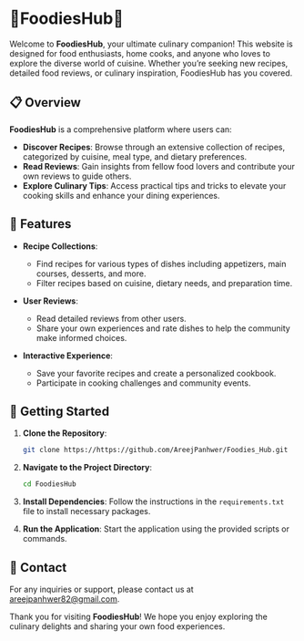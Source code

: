 # 🍔FoodiesHub🌟

Welcome to **FoodiesHub**, your ultimate culinary companion! This website is designed for food enthusiasts, home cooks, and anyone who loves to explore the diverse world of cuisine. Whether you’re seeking new recipes, detailed food reviews, or culinary inspiration, FoodiesHub has you covered.

## 📋 Overview

**FoodiesHub** is a comprehensive platform where users can:

- **Discover Recipes**: Browse through an extensive collection of recipes, categorized by cuisine, meal type, and dietary preferences.
- **Read Reviews**: Gain insights from fellow food lovers and contribute your own reviews to guide others.
- **Explore Culinary Tips**: Access practical tips and tricks to elevate your cooking skills and enhance your dining experiences.

## 🌟 Features

- **Recipe Collections**: 
  - Find recipes for various types of dishes including appetizers, main courses, desserts, and more.
  - Filter recipes based on cuisine, dietary needs, and preparation time.

- **User Reviews**:
  - Read detailed reviews from other users.
  - Share your own experiences and rate dishes to help the community make informed choices.

- **Interactive Experience**:
  - Save your favorite recipes and create a personalized cookbook.
  - Participate in cooking challenges and community events.

## 🚀 Getting Started

1. **Clone the Repository**:
   ```bash
   git clone https://https://github.com/AreejPanhwer/Foodies_Hub.git
   ```

2. **Navigate to the Project Directory**:
   ```bash
   cd FoodiesHub
   ```

3. **Install Dependencies**:
   Follow the instructions in the `requirements.txt` file to install necessary packages.

4. **Run the Application**:
   Start the application using the provided scripts or commands.

## 🤝 Contact

For any inquiries or support, please contact us at [areejpanhwer82@gmail.com](areejpanhwer82@gmail.com). 

Thank you for visiting **FoodiesHub**! We hope you enjoy exploring the culinary delights and sharing your own food experiences.

